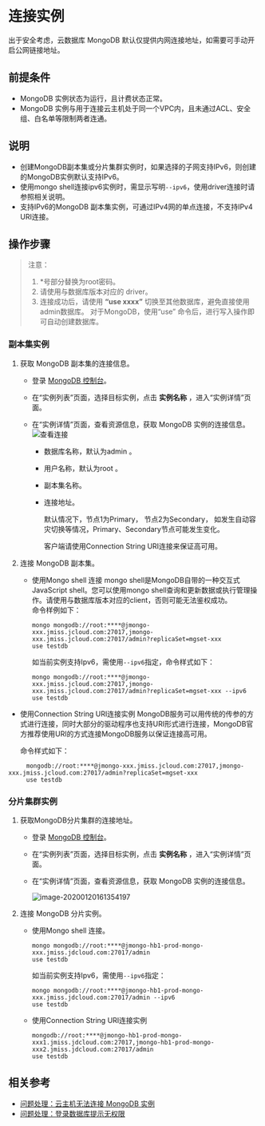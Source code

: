 # 连接实例
出于安全考虑，云数据库 MongoDB 默认仅提供内网连接地址，如需要可手动开启公网链接地址。

## 前提条件
- MongoDB 实例状态为运行，且计费状态正常。
- MongoDB 实例与用于连接云主机处于同一个VPC内，且未通过ACL、安全组、白名单等限制两者连通。

## 说明
- 创建MongoDB副本集或分片集群实例时，如果选择的子网支持IPv6，则创建的MongoDB实例默认支持IPv6。
- 使用mongo shell连接ipv6实例时，需显示写明`--ipv6`，使用driver连接时请参照相关说明。
- 支持IPv6的MongoDB 副本集实例，可通过IPv4网的单点连接，不支持IPv4 URI连接。

## 操作步骤
> 注意：
> 1. \*号部分替换为root密码。
> 2. 请使用与数据库版本对应的 driver。
> 3. 连接成功后，请使用 **“use xxxx”** 切换至其他数据库，避免直接使用admin数据库。 对于MongoDB，使用“use” 命令后，进行写入操作即可自动创建数据库。

### 副本集实例
1. 获取 MongoDB 副本集的连接信息。
   - 登录 [MongoDB 控制台](https://mongodb-console.jdcloud.com/mongodb)。
   - 在“实例列表”页面，选择目标实例，点击 **实例名称** ，进入“实例详情”页面。
   - 在“实例详情”页面，查看资源信息，获取 MongoDB 实例的连接信息。
      ![查看连接](https://github.com/jdcloudcom/cn/blob/master/image/mongodb/mongo-006.png)

      - 数据库名称，默认为admin 。
      - 用户名称，默认为root 。
      - 副本集名称。
      - 连接地址。

        默认情况下，节点1为Primary， 节点2为Secondary，	如发生自动容灾切换等情况，Primary、Secondary节点可能发生变化。

        客户端请使用Connection String URI连接来保证高可用。

2. 连接 MongoDB 副本集。
   - 使用Mongo shell 连接
     mongo shell是MongoDB自带的一种交互式JavaScript shell。您可以使用mongo shell查询和更新数据或执行管理操作。请使用与数据库版本对应的client，否则可能无法鉴权成功。		
     命令样例如下：
     ```
     mongo mongodb://root:****@jmongo-xxx.jmiss.jcloud.com:27017,jmongo-xxx.jmiss.jcloud.com:27017/admin?replicaSet=mgset-xxx
     use testdb
     ```
     如当前实例支持Ipv6，需使用`--ipv6`指定，命令样式如下：

     ```
     mongo mongodb://root:****@jmongo-xxx.jmiss.jcloud.com:27017,jmongo-xxx.jmiss.jcloud.com:27017/admin?replicaSet=mgset-xxx --ipv6
     use testdb
     ```
     
- 使用Connection String URI连接实例
  MongoDB服务可以用传统的传参的方式进行连接，同时大部分的驱动程序也支持URI形式进行连接，MongoDB官方推荐使用URI的方式连接MongoDB服务以保证连接高可用。
   
  命令样式如下：
   
```
     mongodb://root:****@jmongo-xxx.jmiss.jcloud.com:27017,jmongo-xxx.jmiss.jcloud.com:27017/admin?replicaSet=mgset-xxx
     use testdb
```

### 分片集群实例

1. 获取MongoDB分片集群的连接地址。
   - 登录 [MongoDB 控制台](https://mongodb-console.jdcloud.com/mongodb)。
   - 在“实例列表”页面，选择目标实例，点击 **实例名称** ，进入“实例详情”页面。
   - 在“实例详情”页面，查看资源信息，获取 MongoDB 实例的连接信息。

      ![image-20200120161354197](../../../../image/mongodb/mongo-053.png)

2. 连接 MongoDB 分片实例。
   - 使用Mongo shell 连接。
     ```
     mongo mongodb://root:****@jmongo-hb1-prod-mongo-xxx.jmiss.jdcloud.com:27017/admin
     use testdb
     ```

     如当前实例支持Ipv6，需使用`--ipv6`指定：
     ```
     mongo mongodb://root:****@jmongo-hb1-prod-mongo-xxx.jmiss.jdcloud.com:27017/admin --ipv6
     use testdb
     ```
   - 使用Connection String URI连接实例
     ```
     mongodb://root:****@jmongo-hb1-prod-mongo-xxx1.jmiss.jdcloud.com:27017,jmongo-hb1-prod-mongo-xxx2.jmiss.jdcloud.com:27017/admin
     use testdb
     ```
 ## 相关参考

- [问题处理：云主机无法连接 MongoDB 实例](../Troubleshooting/Connect-Failed.md)
- [问题处理：登录数据库提示无权限](../Troubleshooting/Authentication.md)
  	

